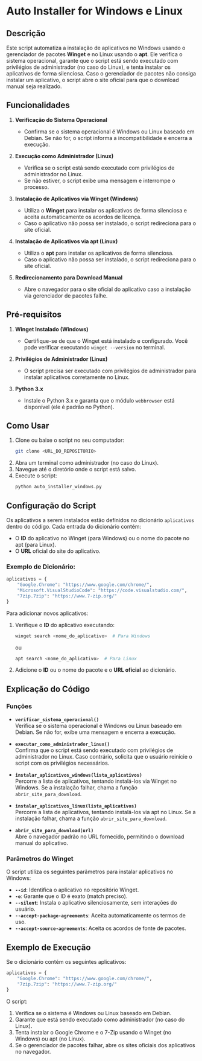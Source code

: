# Auto Installer for Windows e Linux

## Descrição  
Este script automatiza a instalação de aplicativos no Windows usando o gerenciador de pacotes **Winget** e no Linux usando o **apt**. Ele verifica o sistema operacional, garante que o script está sendo executado com privilégios de administrador (no caso do Linux), e tenta instalar os aplicativos de forma silenciosa. Caso o gerenciador de pacotes não consiga instalar um aplicativo, o script abre o site oficial para que o download manual seja realizado.

## Funcionalidades  
1. **Verificação do Sistema Operacional**  
   - Confirma se o sistema operacional é Windows ou Linux baseado em Debian. Se não for, o script informa a incompatibilidade e encerra a execução.

2. **Execução como Administrador (Linux)**  
   - Verifica se o script está sendo executado com privilégios de administrador no Linux.
   - Se não estiver, o script exibe uma mensagem e interrompe o processo.

3. **Instalação de Aplicativos via Winget (Windows)**  
   - Utiliza o **Winget** para instalar os aplicativos de forma silenciosa e aceita automaticamente os acordos de licença.
   - Caso o aplicativo não possa ser instalado, o script redireciona para o site oficial.

4. **Instalação de Aplicativos via apt (Linux)**  
   - Utiliza o **apt** para instalar os aplicativos de forma silenciosa.
   - Caso o aplicativo não possa ser instalado, o script redireciona para o site oficial.

5. **Redirecionamento para Download Manual**  
   - Abre o navegador para o site oficial do aplicativo caso a instalação via gerenciador de pacotes falhe.

## Pré-requisitos  
1. **Winget Instalado (Windows)**  
   - Certifique-se de que o Winget está instalado e configurado. Você pode verificar executando `winget --version` no terminal.

2. **Privilégios de Administrador (Linux)**  
   - O script precisa ser executado com privilégios de administrador para instalar aplicativos corretamente no Linux.

3. **Python 3.x**  
   - Instale o Python 3.x e garanta que o módulo `webbrowser` está disponível (ele é padrão no Python).

## Como Usar  
1. Clone ou baixe o script no seu computador:
   ```bash
   git clone <URL_DO_REPOSITORIO>
   ```
2. Abra um terminal como administrador (no caso do Linux).  
3. Navegue até o diretório onde o script está salvo.
4. Execute o script:
   ```bash
   python auto_installer_windows.py
   ```

## Configuração do Script  
Os aplicativos a serem instalados estão definidos no dicionário `aplicativos` dentro do código. Cada entrada do dicionário contém:  
- O **ID** do aplicativo no Winget (para Windows) ou o nome do pacote no apt (para Linux).  
- O **URL** oficial do site do aplicativo.  

### Exemplo de Dicionário:
```python
aplicativos = {
    "Google.Chrome": "https://www.google.com/chrome/",
    "Microsoft.VisualStudioCode": "https://code.visualstudio.com/",
    "7zip.7zip": "https://www.7-zip.org/"
}
```

Para adicionar novos aplicativos:
1. Verifique o **ID** do aplicativo executando:
   ```bash
   winget search <nome_do_aplicativo>  # Para Windows
   ```
   ou
   ```bash
   apt search <nome_do_aplicativo>  # Para Linux
   ```
2. Adicione o **ID** ou o nome do pacote e o **URL oficial** ao dicionário.

## Explicação do Código  
### Funções
- **`verificar_sistema_operacional()`**  
  Verifica se o sistema operacional é Windows ou Linux baseado em Debian. Se não for, exibe uma mensagem e encerra a execução.

- **`executar_como_administrador_linux()`**  
  Confirma que o script está sendo executado com privilégios de administrador no Linux. Caso contrário, solicita que o usuário reinicie o script com os privilégios necessários.

- **`instalar_aplicativos_windows(lista_aplicativos)`**  
  Percorre a lista de aplicativos, tentando instalá-los via Winget no Windows. Se a instalação falhar, chama a função `abrir_site_para_download`.

- **`instalar_aplicativos_linux(lista_aplicativos)`**  
  Percorre a lista de aplicativos, tentando instalá-los via apt no Linux. Se a instalação falhar, chama a função `abrir_site_para_download`.

- **`abrir_site_para_download(url)`**  
  Abre o navegador padrão no URL fornecido, permitindo o download manual do aplicativo.

### Parâmetros do Winget
O script utiliza os seguintes parâmetros para instalar aplicativos no Windows:  
- **`--id`**: Identifica o aplicativo no repositório Winget.  
- **`-e`**: Garante que o ID é exato (match preciso).  
- **`--silent`**: Instala o aplicativo silenciosamente, sem interações do usuário.  
- **`--accept-package-agreements`**: Aceita automaticamente os termos de uso.  
- **`--accept-source-agreements`**: Aceita os acordos de fonte de pacotes.

## Exemplo de Execução  
Se o dicionário contém os seguintes aplicativos:  
```python
aplicativos = {
    "Google.Chrome": "https://www.google.com/chrome/",
    "7zip.7zip": "https://www.7-zip.org/"
}
```

O script:  
1. Verifica se o sistema é Windows ou Linux baseado em Debian.  
2. Garante que está sendo executado como administrador (no caso do Linux).  
3. Tenta instalar o Google Chrome e o 7-Zip usando o Winget (no Windows) ou apt (no Linux).  
4. Se o gerenciador de pacotes falhar, abre os sites oficiais dos aplicativos no navegador.
